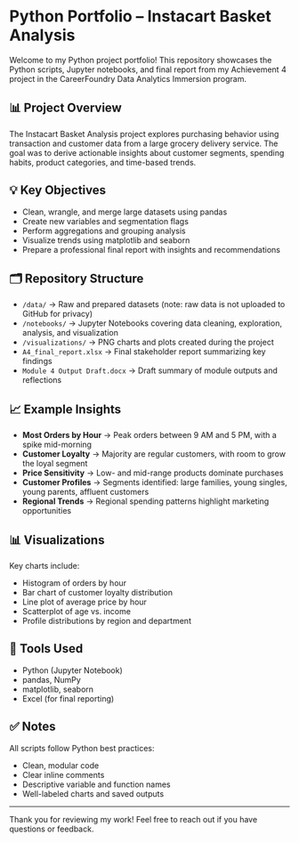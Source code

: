 # Python Portfolio – Instacart Basket Analysis

Welcome to my Python project portfolio! This repository showcases the Python scripts, Jupyter notebooks, and final report from my Achievement 4 project in the CareerFoundry Data Analytics Immersion program.

## 📊 Project Overview

The Instacart Basket Analysis project explores purchasing behavior using transaction and customer data from a large grocery delivery service. The goal was to derive actionable insights about customer segments, spending habits, product categories, and time-based trends.

## 💡 Key Objectives

- Clean, wrangle, and merge large datasets using pandas  
- Create new variables and segmentation flags  
- Perform aggregations and grouping analysis  
- Visualize trends using matplotlib and seaborn  
- Prepare a professional final report with insights and recommendations

## 🗂 Repository Structure

- `/data/` → Raw and prepared datasets (note: raw data is not uploaded to GitHub for privacy)  
- `/notebooks/` → Jupyter Notebooks covering data cleaning, exploration, analysis, and visualization  
- `/visualizations/` → PNG charts and plots created during the project  
- `A4_final_report.xlsx` → Final stakeholder report summarizing key findings  
- `Module 4 Output Draft.docx` → Draft summary of module outputs and reflections

## 📈 Example Insights

- **Most Orders by Hour** → Peak orders between 9 AM and 5 PM, with a spike mid-morning  
- **Customer Loyalty** → Majority are regular customers, with room to grow the loyal segment  
- **Price Sensitivity** → Low- and mid-range products dominate purchases  
- **Customer Profiles** → Segments identified: large families, young singles, young parents, affluent customers  
- **Regional Trends** → Regional spending patterns highlight marketing opportunities

## 📊 Visualizations

Key charts include:
- Histogram of orders by hour  
- Bar chart of customer loyalty distribution  
- Line plot of average price by hour  
- Scatterplot of age vs. income  
- Profile distributions by region and department

## 🔧 Tools Used

- Python (Jupyter Notebook)  
- pandas, NumPy  
- matplotlib, seaborn  
- Excel (for final reporting)

## ✅ Notes

All scripts follow Python best practices:
- Clean, modular code  
- Clear inline comments  
- Descriptive variable and function names  
- Well-labeled charts and saved outputs

---

Thank you for reviewing my work! Feel free to reach out if you have questions or feedback.

